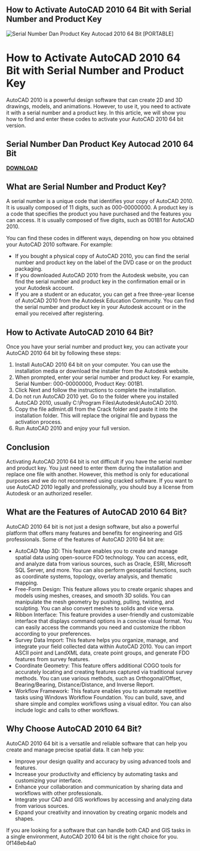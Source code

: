 ## How to Activate AutoCAD 2010 64 Bit with Serial Number and Product Key

 
![Serial Number Dan Product Key Autocad 2010 64 Bit \[PORTABLE\]](https://i.ytimg.com/vi/4O4GMbcJUgg/maxresdefault.jpg)

 
# How to Activate AutoCAD 2010 64 Bit with Serial Number and Product Key
 
AutoCAD 2010 is a powerful design software that can create 2D and 3D drawings, models, and animations. However, to use it, you need to activate it with a serial number and a product key. In this article, we will show you how to find and enter these codes to activate your AutoCAD 2010 64 bit version.
 
## Serial Number Dan Product Key Autocad 2010 64 Bit


[**DOWNLOAD**](https://www.google.com/url?q=https%3A%2F%2Furlgoal.com%2F2tLe4o&sa=D&sntz=1&usg=AOvVaw2KcLqfoBaKPxkak5gzl8E1)

 
## What are Serial Number and Product Key?
 
A serial number is a unique code that identifies your copy of AutoCAD 2010. It is usually composed of 11 digits, such as 000-00000000. A product key is a code that specifies the product you have purchased and the features you can access. It is usually composed of five digits, such as 001B1 for AutoCAD 2010.
 
You can find these codes in different ways, depending on how you obtained your AutoCAD 2010 software. For example:
 
- If you bought a physical copy of AutoCAD 2010, you can find the serial number and product key on the label of the DVD case or on the product packaging.
- If you downloaded AutoCAD 2010 from the Autodesk website, you can find the serial number and product key in the confirmation email or in your Autodesk account.
- If you are a student or an educator, you can get a free three-year license of AutoCAD 2010 from the Autodesk Education Community. You can find the serial number and product key in your Autodesk account or in the email you received after registering.

## How to Activate AutoCAD 2010 64 Bit?
 
Once you have your serial number and product key, you can activate your AutoCAD 2010 64 bit by following these steps:

1. Install AutoCAD 2010 64 bit on your computer. You can use the installation media or download the installer from the Autodesk website.
2. When prompted, enter your serial number and product key. For example, Serial Number: 000-00000000, Product Key: 001B1.
3. Click Next and follow the instructions to complete the installation.
4. Do not run AutoCAD 2010 yet. Go to the folder where you installed AutoCAD 2010, usually C:\Program Files\Autodesk\AutoCAD 2010.
5. Copy the file adlmint.dll from the Crack folder and paste it into the installation folder. This will replace the original file and bypass the activation process.
6. Run AutoCAD 2010 and enjoy your full version.

## Conclusion
 
Activating AutoCAD 2010 64 bit is not difficult if you have the serial number and product key. You just need to enter them during the installation and replace one file with another. However, this method is only for educational purposes and we do not recommend using cracked software. If you want to use AutoCAD 2010 legally and professionally, you should buy a license from Autodesk or an authorized reseller.
  
## What are the Features of AutoCAD 2010 64 Bit?
 
AutoCAD 2010 64 bit is not just a design software, but also a powerful platform that offers many features and benefits for engineering and GIS professionals. Some of the features of AutoCAD 2010 64 bit are:

- AutoCAD Map 3D: This feature enables you to create and manage spatial data using open-source FDO technology. You can access, edit, and analyze data from various sources, such as Oracle, ESRI, Microsoft SQL Server, and more. You can also perform geospatial functions, such as coordinate systems, topology, overlay analysis, and thematic mapping.
- Free-Form Design: This feature allows you to create organic shapes and models using meshes, creases, and smooth 3D solids. You can manipulate the mesh geometry by pushing, pulling, twisting, and sculpting. You can also convert meshes to solids and vice versa.
- Ribbon Interface: This feature provides a user-friendly and customizable interface that displays command options in a concise visual format. You can easily access the commands you need and customize the ribbon according to your preferences.
- Survey Data Import: This feature helps you organize, manage, and integrate your field collected data within AutoCAD 2010. You can import ASCII point and LandXML data, create point groups, and generate FDO features from survey features.
- Coordinate Geometry: This feature offers additional COGO tools for accurately locating and creating features captured via traditional survey methods. You can use various methods, such as Orthogonal/Offset, Bearing/Bearing, Distance/Distance, and Inverse Report.
- Workflow Framework: This feature enables you to automate repetitive tasks using Windows Workflow Foundation. You can build, save, and share simple and complex workflows using a visual editor. You can also include logic and calls to other workflows.

## Why Choose AutoCAD 2010 64 Bit?
 
AutoCAD 2010 64 bit is a versatile and reliable software that can help you create and manage precise spatial data. It can help you:

- Improve your design quality and accuracy by using advanced tools and features.
- Increase your productivity and efficiency by automating tasks and customizing your interface.
- Enhance your collaboration and communication by sharing data and workflows with other professionals.
- Integrate your CAD and GIS workflows by accessing and analyzing data from various sources.
- Expand your creativity and innovation by creating organic models and shapes.

If you are looking for a software that can handle both CAD and GIS tasks in a single environment, AutoCAD 2010 64 bit is the right choice for you.
 0f148eb4a0
